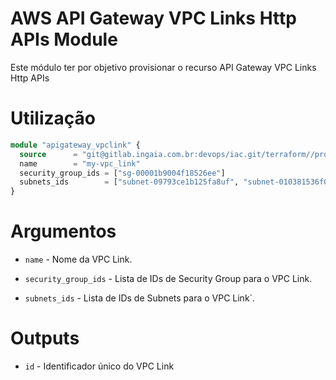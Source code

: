 # AWS API Gateway VPC Links Http APIs Module

Este módulo ter por objetivo provisionar o recurso API Gateway VPC Links Http APIs

# Utilização

```terraform
module "apigateway_vpclink" {
  source      = "git@gitlab.ingaia.com.br:devops/iac.git/terraform//providers/aws/apigateway/mapping"
  name        = "my-vpc_link"
  security_group_ids = ["sg-00001b9004f18526ee"]
  subnets_ids        = ["subnet-09793ce1b125fa8uf", "subnet-010381536f03f9d8x", "subnet-013ce46t89c23d0b8"]
}
```

# Argumentos

* `name` - Nome da VPC Link.

* `security_group_ids` - Lista de IDs de Security Group para o VPC Link.

* `subnets_ids` - Lista de IDs de Subnets para o VPC Link`.

# Outputs

* `id` - Identificador único do VPC Link

